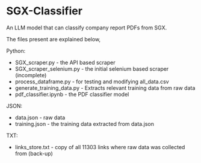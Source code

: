 # SGX-Classifier
 An LLM model that can classify company report PDFs from SGX. 

The files present are explained below,

Python:
- SGX_scraper.py - the API based scraper
- SGX_scraper_selenium.py - the initial selenium based scraper (incomplete)
- process_dataframe.py - for testing and modifying all_data.csv
- generate_training_data.py - Extracts relevant training data from raw data
- pdf_classifier.ipynb - the PDF classifier model

JSON:
- data.json - raw data
- training.json - the training data extracted from data.json

TXT:
- links_store.txt - copy of all 11303 links where raw data was collected from (back-up)